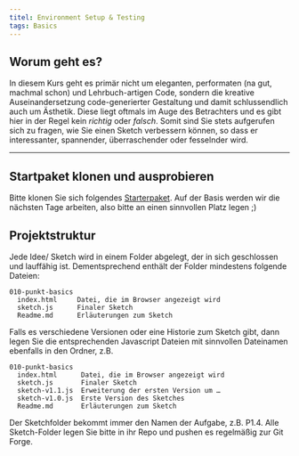 ```yaml
---
titel: Environment Setup & Testing
tags: Basics
---
```


## Worum geht es?
In diesem Kurs geht es primär nicht um eleganten, performaten (na gut, machmal schon) und Lehrbuch-artigen Code, sondern die kreative Auseinandersetzung code-generierter Gestaltung und damit schlussendlich auch um Ästhetik. Diese liegt oftmals im Auge des Betrachters und es gibt hier in der Regel kein *richtig* oder *falsch*. Somit sind Sie stets aufgerufen sich zu fragen, wie Sie einen Sketch verbessern können, so dass er interessanter, spannender, überraschender oder fesselnder wird.

---

<!--
## Teams
Wir arbeiten in 3-er Teams. Jeder erarbeitet seine eigene Lösung, also hier wird zunächst kein Pair Programming praktiziert. Die Teams sind aber erste Anlaufstelle bei Fragen, Problemen und Feedbackwünschen. In den Teams werden Ideen entwickelt und diskutiert. Die Teammitglieder sind Sparringspartner und Advocati Diaboli. Die Teams sitzen räumlich zusammen. Die Teams werden jeden Tag ausgelost und somit neu zusammen gestellt. -->

## Startpaket klonen und ausprobieren
Bitte klonen Sie sich folgendes [Starterpaket](https://git.coco.study/staff/df01/startercode). Auf der Basis werden wir die nächsten Tage arbeiten, also bitte an einen sinnvollen Platz legen ;)

## Projektstruktur
Jede Idee/ Sketch wird in einem Folder abgelegt, der in sich geschlossen und lauffähig ist. Dementsprechend enthält der Folder mindestens folgende Dateien:

```
010-punkt-basics
  index.html     Datei, die im Browser angezeigt wird
  sketch.js      Finaler Sketch
  Readme.md      Erläuterungen zum Sketch
```

Falls es verschiedene Versionen oder eine Historie zum Sketch gibt, dann legen Sie die entsprechenden Javascript Dateien mit sinnvollen Dateinamen ebenfalls in den Ordner, z.B.

```
010-punkt-basics
  index.html      Datei, die im Browser angezeigt wird
  sketch.js       Finaler Sketch
  sketch-v1.1.js  Erweiterung der ersten Version um …
  sketch-v1.0.js  Erste Version des Sketches
  Readme.md       Erläuterungen zum Sketch
```

Der Sketchfolder bekommt immer den Namen der Aufgabe, z.B. P1.4. Alle Sketch-Folder legen Sie bitte in ihr Repo und pushen es regelmäßig zur Git Forge.


